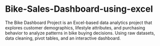 # Bike-Sales-Dashboard-using-excel
The Bike Dashboard Project is an Excel-based data analytics project that explores customer demographics, lifestyle attributes, and purchasing behavior to analyze patterns in bike buying decisions. Using raw datasets, data cleaning, pivot tables, and an interactive dashboard.
